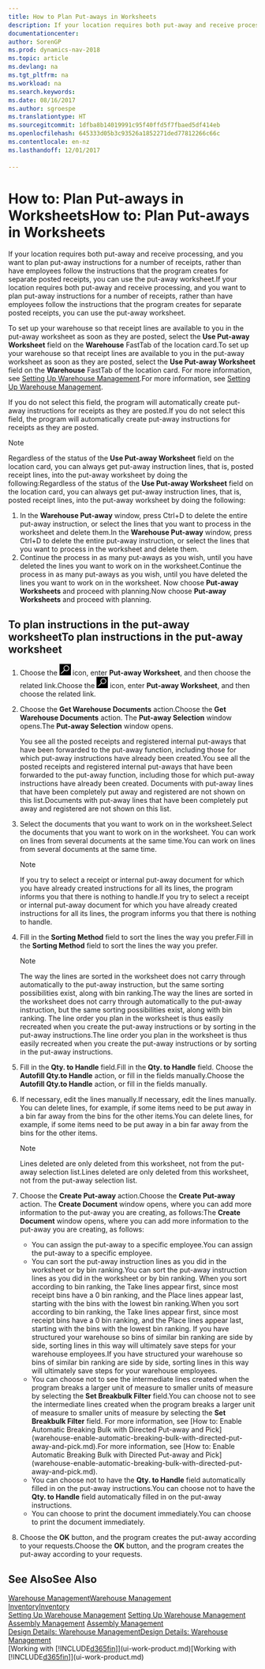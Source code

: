 ```yaml
---
title: How to Plan Put-aways in Worksheets
description: If your location requires both put-away and receive processing, and you want to plan put-away instructions for a number of receipts, rather than have employees follow the instructions that the program creates for separate posted receipts, you can use the put-away worksheet.
documentationcenter: 
author: SorenGP
ms.prod: dynamics-nav-2018
ms.topic: article
ms.devlang: na
ms.tgt_pltfrm: na
ms.workload: na
ms.search.keywords: 
ms.date: 08/16/2017
ms.author: sgroespe
ms.translationtype: HT
ms.sourcegitcommit: 1dfba8b14019991c95f40ffd5f7fbaed5df414eb
ms.openlocfilehash: 645333d05b3c93526a1852271ded77812266c66c
ms.contentlocale: en-nz
ms.lasthandoff: 12/01/2017

---
```

# <a name="how-to-plan-put-aways-in-worksheets"></a><span data-ttu-id="84428-103">How to: Plan Put-aways in Worksheets</span><span class="sxs-lookup"><span data-stu-id="84428-103">How to: Plan Put-aways in Worksheets</span></span>
<span data-ttu-id="84428-104">If your location requires both put-away and receive processing, and you want to plan put-away instructions for a number of receipts, rather than have employees follow the instructions that the program creates for separate posted receipts, you can use the put-away worksheet.</span><span class="sxs-lookup"><span data-stu-id="84428-104">If your location requires both put-away and receive processing, and you want to plan put-away instructions for a number of receipts, rather than have employees follow the instructions that the program creates for separate posted receipts, you can use the put-away worksheet.</span></span>  

<span data-ttu-id="84428-105">To set up your warehouse so that receipt lines are available to you in the put-away worksheet as soon as they are posted, select the **Use Put-away Worksheet** field on the **Warehouse** FastTab of the location card.</span><span class="sxs-lookup"><span data-stu-id="84428-105">To set up your warehouse so that receipt lines are available to you in the put-away worksheet as soon as they are posted, select the **Use Put-away Worksheet** field on the **Warehouse** FastTab of the location card.</span></span> <span data-ttu-id="84428-106">For more information, see [Setting Up Warehouse Management](warehouse-setup-warehouse.md).</span><span class="sxs-lookup"><span data-stu-id="84428-106">For more information, see [Setting Up Warehouse Management](warehouse-setup-warehouse.md).</span></span>  

<span data-ttu-id="84428-107">If you do not select this field, the program will automatically create put-away instructions for receipts as they are posted.</span><span class="sxs-lookup"><span data-stu-id="84428-107">If you do not select this field, the program will automatically create put-away instructions for receipts as they are posted.</span></span>  

> [!NOTE]  
>  <span data-ttu-id="84428-108">Regardless of the status of the **Use Put-away Worksheet** field on the location card, you can always get put-away instruction lines, that is, posted receipt lines, into the put-away worksheet by doing the following:</span><span class="sxs-lookup"><span data-stu-id="84428-108">Regardless of the status of the **Use Put-away Worksheet** field on the location card, you can always get put-away instruction lines, that is, posted receipt lines, into the put-away worksheet by doing the following:</span></span>  
>   
>  1.  <span data-ttu-id="84428-109">In the **Warehouse Put-away** window, press Ctrl+D to delete the entire put-away instruction, or select the lines that you want to process in the worksheet and delete them.</span><span class="sxs-lookup"><span data-stu-id="84428-109">In the **Warehouse Put-away** window, press Ctrl+D to delete the entire put-away instruction, or select the lines that you want to process in the worksheet and delete them.</span></span>  
> 2.  <span data-ttu-id="84428-110">Continue the process in as many put-aways as you wish, until you have deleted the lines you want to work on in the worksheet.</span><span class="sxs-lookup"><span data-stu-id="84428-110">Continue the process in as many put-aways as you wish, until you have deleted the lines you want to work on in the worksheet.</span></span> <span data-ttu-id="84428-111">Now choose **Put-away Worksheets** and proceed with planning.</span><span class="sxs-lookup"><span data-stu-id="84428-111">Now choose **Put-away Worksheets** and proceed with planning.</span></span>  

## <a name="to-plan-instructions-in-the-put-away-worksheet"></a><span data-ttu-id="84428-112">To plan instructions in the put-away worksheet</span><span class="sxs-lookup"><span data-stu-id="84428-112">To plan instructions in the put-away worksheet</span></span>  
1.  <span data-ttu-id="84428-113">Choose the ![Search for Page or Report](media/ui-search/search_small.png "Search for Page or Report icon") icon, enter **Put-away Worksheet**, and then choose the related link.</span><span class="sxs-lookup"><span data-stu-id="84428-113">Choose the ![Search for Page or Report](media/ui-search/search_small.png "Search for Page or Report icon") icon, enter **Put-away Worksheet**, and then choose the related link.</span></span>  
2.  <span data-ttu-id="84428-114">Choose the **Get Warehouse Documents** action.</span><span class="sxs-lookup"><span data-stu-id="84428-114">Choose the **Get Warehouse Documents** action.</span></span> <span data-ttu-id="84428-115">The **Put-away Selection** window opens.</span><span class="sxs-lookup"><span data-stu-id="84428-115">The **Put-away Selection** window opens.</span></span>  

    <span data-ttu-id="84428-116">You see all the posted receipts and registered internal put-aways that have been forwarded to the put-away function, including those for which put-away instructions have already been created.</span><span class="sxs-lookup"><span data-stu-id="84428-116">You see all the posted receipts and registered internal put-aways that have been forwarded to the put-away function, including those for which put-away instructions have already been created.</span></span> <span data-ttu-id="84428-117">Documents with put-away lines that have been completely put away and registered are not shown on this list.</span><span class="sxs-lookup"><span data-stu-id="84428-117">Documents with put-away lines that have been completely put away and registered are not shown on this list.</span></span>  

3. <span data-ttu-id="84428-118">Select the documents that you want to work on in the worksheet.</span><span class="sxs-lookup"><span data-stu-id="84428-118">Select the documents that you want to work on in the worksheet.</span></span> <span data-ttu-id="84428-119">You can work on lines from several documents at the same time.</span><span class="sxs-lookup"><span data-stu-id="84428-119">You can work on lines from several documents at the same time.</span></span>  

    > [!NOTE]  
    >  <span data-ttu-id="84428-120">If you try to select a receipt or internal put-away document for which you have already created instructions for all its lines, the program informs you that there is nothing to handle.</span><span class="sxs-lookup"><span data-stu-id="84428-120">If you try to select a receipt or internal put-away document for which you have already created instructions for all its lines, the program informs you that there is nothing to handle.</span></span>  

4. <span data-ttu-id="84428-121">Fill in the **Sorting Method** field to sort the lines the way you prefer.</span><span class="sxs-lookup"><span data-stu-id="84428-121">Fill in the **Sorting Method** field to sort the lines the way you prefer.</span></span>  

    > [!NOTE]  
    >  <span data-ttu-id="84428-122">The way the lines are sorted in the worksheet does not carry through automatically to the put-away instruction, but the same sorting possibilities exist, along with bin ranking.</span><span class="sxs-lookup"><span data-stu-id="84428-122">The way the lines are sorted in the worksheet does not carry through automatically to the put-away instruction, but the same sorting possibilities exist, along with bin ranking.</span></span> <span data-ttu-id="84428-123">The line order you plan in the worksheet is thus easily recreated when you create the put-away instructions or by sorting in the put-away instructions.</span><span class="sxs-lookup"><span data-stu-id="84428-123">The line order you plan in the worksheet is thus easily recreated when you create the put-away instructions or by sorting in the put-away instructions.</span></span>  

5.  <span data-ttu-id="84428-124">Fill in the **Qty. to Handle** field.</span><span class="sxs-lookup"><span data-stu-id="84428-124">Fill in the **Qty. to Handle** field.</span></span> <span data-ttu-id="84428-125">Choose the **Autofill Qty.to Handle** action, or fill in the fields manually.</span><span class="sxs-lookup"><span data-stu-id="84428-125">Choose the **Autofill Qty.to Handle** action, or fill in the fields manually.</span></span>  
6.  <span data-ttu-id="84428-126">If necessary, edit the lines manually.</span><span class="sxs-lookup"><span data-stu-id="84428-126">If necessary, edit the lines manually.</span></span> <span data-ttu-id="84428-127">You can delete lines, for example, if some items need to be put away in a bin far away from the bins for the other items.</span><span class="sxs-lookup"><span data-stu-id="84428-127">You can delete lines, for example, if some items need to be put away in a bin far away from the bins for the other items.</span></span>  

    > [!NOTE]  
    >  <span data-ttu-id="84428-128">Lines deleted are only deleted from this worksheet, not from the put-away selection list.</span><span class="sxs-lookup"><span data-stu-id="84428-128">Lines deleted are only deleted from this worksheet, not from the put-away selection list.</span></span>  

7.  <span data-ttu-id="84428-129">Choose the **Create Put-away** action.</span><span class="sxs-lookup"><span data-stu-id="84428-129">Choose the **Create Put-away** action.</span></span> <span data-ttu-id="84428-130">The **Create Document** window opens, where you can add more information to the put-away you are creating, as follows:</span><span class="sxs-lookup"><span data-stu-id="84428-130">The **Create Document** window opens, where you can add more information to the put-away you are creating, as follows:</span></span>  

    -   <span data-ttu-id="84428-131">You can assign the put-away to a specific employee.</span><span class="sxs-lookup"><span data-stu-id="84428-131">You can assign the put-away to a specific employee.</span></span>  
    -   <span data-ttu-id="84428-132">You can sort the put-away instruction lines as you did in the worksheet or by bin ranking.</span><span class="sxs-lookup"><span data-stu-id="84428-132">You can sort the put-away instruction lines as you did in the worksheet or by bin ranking.</span></span> <span data-ttu-id="84428-133">When you sort according to bin ranking, the Take lines appear first, since most receipt bins have a 0 bin ranking, and the Place lines appear last, starting with the bins with the lowest bin ranking.</span><span class="sxs-lookup"><span data-stu-id="84428-133">When you sort according to bin ranking, the Take lines appear first, since most receipt bins have a 0 bin ranking, and the Place lines appear last, starting with the bins with the lowest bin ranking.</span></span> <span data-ttu-id="84428-134">If you have structured your warehouse so bins of similar bin ranking are side by side, sorting lines in this way will ultimately save steps for your warehouse employees.</span><span class="sxs-lookup"><span data-stu-id="84428-134">If you have structured your warehouse so bins of similar bin ranking are side by side, sorting lines in this way will ultimately save steps for your warehouse employees.</span></span>  
    -   <span data-ttu-id="84428-135">You can choose not to see the intermediate lines created when the program breaks a larger unit of measure to smaller units of measure by selecting the **Set Breakbulk Filter** field.</span><span class="sxs-lookup"><span data-stu-id="84428-135">You can choose not to see the intermediate lines created when the program breaks a larger unit of measure to smaller units of measure by selecting the **Set Breakbulk Filter** field.</span></span> <span data-ttu-id="84428-136">For more information, see [How to: Enable Automatic Breaking Bulk with Directed Put-away and Pick] (warehouse-enable-automatic-breaking-bulk-with-directed-put-away-and-pick.md).</span><span class="sxs-lookup"><span data-stu-id="84428-136">For more information, see [How to: Enable Automatic Breaking Bulk with Directed Put-away and Pick] (warehouse-enable-automatic-breaking-bulk-with-directed-put-away-and-pick.md).</span></span>  
    -   <span data-ttu-id="84428-137">You can choose not to have the **Qty. to Handle** field automatically filled in on the put-away instructions.</span><span class="sxs-lookup"><span data-stu-id="84428-137">You can choose not to have the **Qty. to Handle** field automatically filled in on the put-away instructions.</span></span>  
    -   <span data-ttu-id="84428-138">You can choose to print the document immediately.</span><span class="sxs-lookup"><span data-stu-id="84428-138">You can choose to print the document immediately.</span></span>  

8.  <span data-ttu-id="84428-139">Choose the **OK** button, and the program creates the put-away according to your requests.</span><span class="sxs-lookup"><span data-stu-id="84428-139">Choose the **OK** button, and the program creates the put-away according to your requests.</span></span>  

## <a name="see-also"></a><span data-ttu-id="84428-140">See Also</span><span class="sxs-lookup"><span data-stu-id="84428-140">See Also</span></span>  
[<span data-ttu-id="84428-141">Warehouse Management</span><span class="sxs-lookup"><span data-stu-id="84428-141">Warehouse Management</span></span>](warehouse-manage-warehouse.md)  
[<span data-ttu-id="84428-142">Inventory</span><span class="sxs-lookup"><span data-stu-id="84428-142">Inventory</span></span>](inventory-manage-inventory.md)  
<span data-ttu-id="84428-143">[Setting Up Warehouse Management](warehouse-setup-warehouse.md)   </span><span class="sxs-lookup"><span data-stu-id="84428-143">[Setting Up Warehouse Management](warehouse-setup-warehouse.md)   </span></span>  
<span data-ttu-id="84428-144">[Assembly Management](assembly-assemble-items.md)  </span><span class="sxs-lookup"><span data-stu-id="84428-144">[Assembly Management](assembly-assemble-items.md)  </span></span>  
[<span data-ttu-id="84428-145">Design Details: Warehouse Management</span><span class="sxs-lookup"><span data-stu-id="84428-145">Design Details: Warehouse Management</span></span>](design-details-warehouse-management.md)  
<span data-ttu-id="84428-146">[Working with [!INCLUDE[d365fin](includes/d365fin_md.md)]](ui-work-product.md)</span><span class="sxs-lookup"><span data-stu-id="84428-146">[Working with [!INCLUDE[d365fin](includes/d365fin_md.md)]](ui-work-product.md)</span></span>

